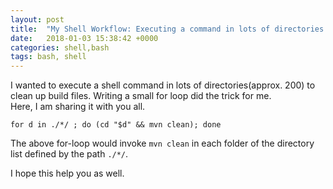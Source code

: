 ```yaml
---
layout: post
title:  "My Shell Workflow: Executing a command in lots of directories."
date:   2018-01-03 15:38:42 +0000
categories: shell,bash 
tags: bash, shell
---
```


I wanted to execute a shell command in lots of directories(approx. 200)  to clean up build files. Writing a small for loop did the trick for me.  
Here, I am sharing it with you all. 


```
for d in ./*/ ; do (cd "$d" && mvn clean); done
```

The above for-loop would invoke  `mvn clean` in each folder of the directory list defined by the path `./*/`.

I hope this help you as well.

